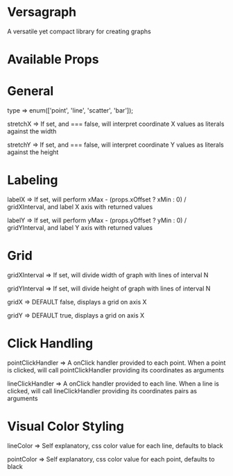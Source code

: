 # Versagraph

A versatile yet compact library for creating graphs

# Available Props

# General

 type => enum(['point', 'line', 'scatter', 'bar']);

 stretchX => If set, and === false, will interpret coordinate X values as literals against the width

 stretchY => If set, and === false, will interpret coordinate Y values as literals against the height

# Labeling

 labelX => If set, will perform xMax - (props.xOffset ? xMin : 0) / gridXInterval, and label X axis with returned values

 labelY => If set, will perform yMax - (props.yOffset ? yMin : 0) / gridYInterval, and label Y axis with returned values

# Grid

 gridXInterval => If set, will divide width of graph with lines of interval N

 gridYInterval => If set, will divide height of graph with lines of interval N

 gridX => DEFAULT false, displays a grid on axis X

 gridY => DEFAULT true, displays a grid on axis X

# Click Handling

 pointClickHandler => A onClick handler provided to each point. When a point is clicked, will call pointClickHandler providing its coordinates as arguments

 lineClickHandler => A onClick handler provided to each line. When a line is clicked, will call lineClickHandler providing its coordinates pairs as arguments

# Visual Color Styling

 lineColor => Self explanatory, css color value for each line, defaults to black

 pointColor => Self explanatory, css color value for each point, defaults to black